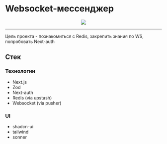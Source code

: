 # Websocket-мессенджер
<p align="center">
  <a href="https://skillicons.dev">
    <img src="https://skillicons.dev/icons?i=ts,next,redis" />
  </a>
</p>
<hr />

Цель проекта - познакомиться с Redis, закрепить знания по WS, попробовать Next-auth

## Стек
### Технологии
- Next.js
- Zod
- Next-auth
- Redis (via upstash)
- Websocket (via pusher)

### UI
- shadcn-ui
- tailwind
- sonner
